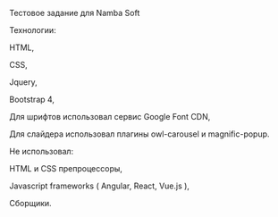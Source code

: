 
Тестовое задание для Namba Soft

Технологии:

HTML,

CSS, 

Jquery, 

Bootstrap 4, 

Для шрифтов использовал сервис Google Font CDN, 

Для слайдера использовал плагины owl-carousel и magnific-popup.

Не использовал:

HTML и CSS препроцессоры,

Javascript frameworks ( Angular, React, Vue.js ),

Сборщики.

